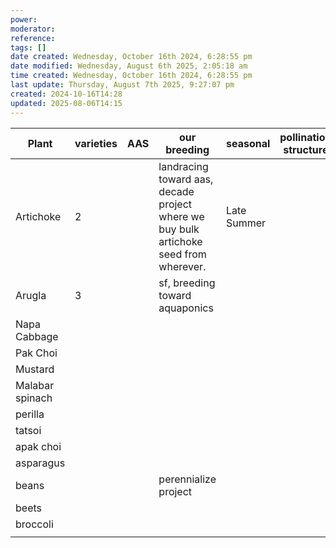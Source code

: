 ```yaml
---
power: 
moderator: 
reference: 
tags: []
date created: Wednesday, October 16th 2024, 6:28:55 pm
date modified: Wednesday, August 6th 2025, 2:05:18 am
time created: Wednesday, October 16th 2024, 6:28:55 pm
last update: Thursday, August 7th 2025, 9:27:07 pm
created: 2024-10-16T14:28
updated: 2025-08-06T14:15
---
```


| Plant           | varieties | AAS | our breeding                                                                          | seasonal    | pollination structure | ornamental |     |
| --------------- | --------- | --- | ------------------------------------------------------------------------------------- | ----------- | --------------------- | ---------- | --- |
| Artichoke       | 2         |     | landracing toward aas, decade project where we buy bulk artichoke seed from wherever. | Late Summer |                       | t          |     |
| Arugla          | 3         |     | sf, breeding toward aquaponics                                                        |             |                       | f          |     |
| Napa Cabbage    |           |     |                                                                                       |             |                       |            |     |
| Pak Choi        |           |     |                                                                                       |             |                       |            |     |
| Mustard         |           |     |                                                                                       |             |                       |            |     |
| Malabar spinach |           |     |                                                                                       |             |                       |            |     |
| perilla         |           |     |                                                                                       |             |                       |            |     |
| tatsoi          |           |     |                                                                                       |             |                       |            |     |
| apak choi       |           |     |                                                                                       |             |                       |            |     |
| asparagus       |           |     |                                                                                       |             |                       |            |     |
| beans           |           |     | perennialize project                                                                  |             |                       |            |     |
| beets           |           |     |                                                                                       |             |                       |            |     |
| broccoli        |           |     |                                                                                       |             |                       |            |     |
|                 |           |     |                                                                                       |             |                       |            |     |
